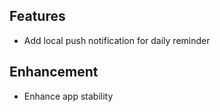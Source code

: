 ## Features
- Add local push notification for daily reminder

## Enhancement
- Enhance app stability

